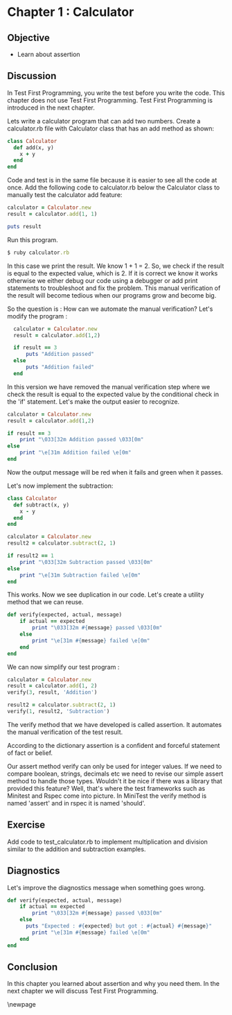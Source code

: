 # Chapter 1 : Calculator #

## Objective ##

- Learn about assertion

## Discussion ##

In Test First Programming, you write the test before you write the code. This chapter does not use Test First Programming. Test First Programming is introduced in the next chapter. 

Lets write a calculator program that can add two numbers. Create a calculator.rb file with Calculator class that has an add method as shown:

```ruby
class Calculator
  def add(x, y)
    x + y  
  end
end
```
Code and test is in the same file because it is easier to see all the code at once. Add the following code to calculator.rb below the Calculator class to manually test the calculator add feature:

```ruby
calculator = Calculator.new
result = calculator.add(1, 1)

puts result
```

Run this program.

```ruby
$ ruby calculator.rb
```

In this case we print the result. We know 1 + 1 = 2. So, we check if the result is equal to the expected value, which is 2. If it is correct we know it works otherwise we either debug our code using a debugger or add print statements to troubleshoot and fix the problem. This manual verification of the result will become tedious when our programs grow and become big. 

So the question is : How can we automate the manual verification? Let's modify the program :

```ruby
  calculator = Calculator.new
  result = calculator.add(1,2)

  if result == 3
	  puts "Addition passed"
  else
	  puts "Addition failed"
  end
```

In this version we have removed the manual verification step where we check the result is equal to the expected value by the conditional check in the 'if' statement. Let's make the output easier to recognize.

```ruby
calculator = Calculator.new
result = calculator.add(1,2)

if result == 3
	print "\033[32m Addition passed \033[0m"
else
	print "\e[31m Addition failed \e[0m"
end
```

Now the output message will be red when it fails and green when it passes.

Let's now implement the subtraction:

```ruby
class Calculator
  def subtract(x, y)
 	x - y
  end
end

calculator = Calculator.new
result2 = calculator.subtract(2, 1)

if result2 == 1
	print "\033[32m Subtraction passed \033[0m"
else
	print "\e[31m Subtraction failed \e[0m"
end
```

This works. Now we see duplication in our code. Let's create a utility method that we can reuse.

```ruby
def	verify(expected, actual, message)
	if actual == expected
		print "\033[32m #{message} passed \033[0m"
	else
		print "\e[31m #{message} failed \e[0m"
	end
end
```

We can now simplify our test program :

```ruby
calculator = Calculator.new
result = calculator.add(1, 2)
verify(3, result, 'Addition')

result2 = calculator.subtract(2, 1)
verify(1, result2, 'Subtraction')
```

The verify method that we have developed is called assertion. It automates the manual verification of the test result. 

According to the dictionary assertion is a confident and forceful statement of fact or belief. 

Our assert method verify can only be used for integer values. If we need to compare boolean, strings, decimals etc we need to revise our simple assert method to handle those types. Wouldn't it be nice if there was a library that provided this feature? Well, that's where the test frameworks such as Minitest and Rspec come into picture. In MiniTest the verify method is named 'assert' and in rspec it is named 'should'.

## Exercise ##

Add code to test_calculator.rb to implement multiplication and division similar to the addition and subtraction examples.

## Diagnostics ##

Let's improve the diagnostics message when something goes wrong.

```ruby
def	verify(expected, actual, message)
	if actual == expected
		print "\033[32m #{message} passed \033[0m"
	else
	  puts "Expected : #{expected} but got : #{actual} #{message}"
		print "\e[31m #{message} failed \e[0m"
	end
end
```

## Conclusion ##

In this chapter you learned about assertion and why you need them. In the next chapter we will discuss Test First Programming.


\newpage

